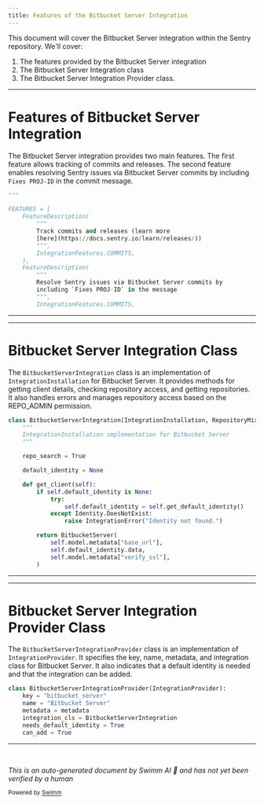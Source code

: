```yaml
---
title: Features of the Bitbucket Server Integration
---
```

This document will cover the Bitbucket Server integration within the Sentry repository. We'll cover:

1. The features provided by the Bitbucket Server integration
2. The Bitbucket Server Integration class
3. The Bitbucket Server Integration Provider class.

<SwmSnippet path="/src/sentry/integrations/bitbucket_server/integration.py" line="35">

---

# Features of Bitbucket Server Integration

The Bitbucket Server integration provides two main features. The first feature allows tracking of commits and releases. The second feature enables resolving Sentry issues via Bitbucket Server commits by including `Fixes PROJ-ID` in the commit message.

```python
"""

FEATURES = [
    FeatureDescription(
        """
        Track commits and releases (learn more
        [here](https://docs.sentry.io/learn/releases/))
        """,
        IntegrationFeatures.COMMITS,
    ),
    FeatureDescription(
        """
        Resolve Sentry issues via Bitbucket Server commits by
        including `Fixes PROJ-ID` in the message
        """,
        IntegrationFeatures.COMMITS,
```

---

</SwmSnippet>

<SwmSnippet path="/src/sentry/integrations/bitbucket_server/integration.py" line="221">

---

# Bitbucket Server Integration Class

The `BitbucketServerIntegration` class is an implementation of `IntegrationInstallation` for Bitbucket Server. It provides methods for getting client details, checking repository access, and getting repositories. It also handles errors and manages repository access based on the REPO_ADMIN permission.

```python
class BitbucketServerIntegration(IntegrationInstallation, RepositoryMixin):
    """
    IntegrationInstallation implementation for Bitbucket Server
    """

    repo_search = True

    default_identity = None

    def get_client(self):
        if self.default_identity is None:
            try:
                self.default_identity = self.get_default_identity()
            except Identity.DoesNotExist:
                raise IntegrationError("Identity not found.")

        return BitbucketServer(
            self.model.metadata["base_url"],
            self.default_identity.data,
            self.model.metadata["verify_ssl"],
        )
```

---

</SwmSnippet>

<SwmSnippet path="/src/sentry/integrations/bitbucket_server/integration.py" line="297">

---

# Bitbucket Server Integration Provider Class

The `BitbucketServerIntegrationProvider` class is an implementation of `IntegrationProvider`. It specifies the key, name, metadata, and integration class for Bitbucket Server. It also indicates that a default identity is needed and that the integration can be added.

```python
class BitbucketServerIntegrationProvider(IntegrationProvider):
    key = "bitbucket_server"
    name = "Bitbucket Server"
    metadata = metadata
    integration_cls = BitbucketServerIntegration
    needs_default_identity = True
    can_add = True
```

---

</SwmSnippet>

&nbsp;

*This is an auto-generated document by Swimm AI 🌊 and has not yet been verified by a human*

<SwmMeta version="3.0.0" repo-id="Z2l0aHViJTNBJTNBZGVtby1zZW50cnklM0ElM0Fzd2ltbWlv" repo-name="demo-sentry"><sup>Powered by [Swimm](/)</sup></SwmMeta>
